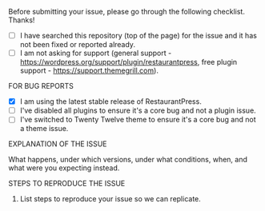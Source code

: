 
Before submitting your issue, please go through the following checklist. Thanks!

- [ ] I have searched this repository (top of the page) for the issue and it has not been fixed or reported already.
- [ ] I am not asking for support (general support - https://wordpress.org/support/plugin/restaurantpress, free plugin support - https://support.themegrill.com).

FOR BUG REPORTS

- [x] I am using the latest stable release of RestaurantPress.
- [ ] I've disabled all plugins to ensure it's a core bug and not a plugin issue.
- [ ] I've switched to Twenty Twelve theme to ensure it's a core bug and not a theme issue.

EXPLANATION OF THE ISSUE

What happens, under which versions, under what conditions, when, and what were you expecting instead.

STEPS TO REPRODUCE THE ISSUE

1. List steps to reproduce your issue so we can replicate.
